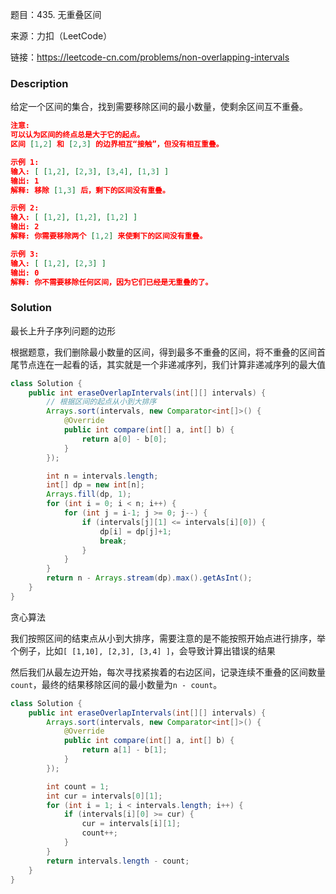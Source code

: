 题目：435. 无重叠区间

来源：力扣（LeetCode）

链接：https://leetcode-cn.com/problems/non-overlapping-intervals


### Description

给定一个区间的集合，找到需要移除区间的最小数量，使剩余区间互不重叠。

```json
注意:
可以认为区间的终点总是大于它的起点。
区间 [1,2] 和 [2,3] 的边界相互“接触”，但没有相互重叠。

示例 1:
输入: [ [1,2], [2,3], [3,4], [1,3] ]
输出: 1
解释: 移除 [1,3] 后，剩下的区间没有重叠。

示例 2:
输入: [ [1,2], [1,2], [1,2] ]
输出: 2
解释: 你需要移除两个 [1,2] 来使剩下的区间没有重叠。

示例 3:
输入: [ [1,2], [2,3] ]
输出: 0
解释: 你不需要移除任何区间，因为它们已经是无重叠的了。
```



### Solution

最长上升子序列问题的边形

根据题意，我们删除最小数量的区间，得到最多不重叠的区间，将不重叠的区间首尾节点连在一起看的话，其实就是一个非递减序列，我们计算非递减序列的最大值

```java
class Solution {
    public int eraseOverlapIntervals(int[][] intervals) {
        // 根据区间的起点从小到大排序
        Arrays.sort(intervals, new Comparator<int[]>() {
            @Override
            public int compare(int[] a, int[] b) {
                return a[0] - b[0];
            }
        });

        int n = intervals.length;
        int[] dp = new int[n];
        Arrays.fill(dp, 1);
        for (int i = 0; i < n; i++) {
            for (int j = i-1; j >= 0; j--) {
                if (intervals[j][1] <= intervals[i][0]) {
                    dp[i] = dp[j]+1;
                    break;
                }
            }
        }
        return n - Arrays.stream(dp).max().getAsInt();
    }
}
```

贪心算法

我们按照区间的结束点从小到大排序，需要注意的是不能按照开始点进行排序，举个例子，比如`[ [1,10], [2,3], [3,4] ]`，会导致计算出错误的结果

然后我们从最左边开始，每次寻找紧挨着的右边区间，记录连续不重叠的区间数量`count`，最终的结果移除区间的最小数量为`n - count`。

```java
class Solution {
    public int eraseOverlapIntervals(int[][] intervals) {
        Arrays.sort(intervals, new Comparator<int[]>() {
            @Override
            public int compare(int[] a, int[] b) {
                return a[1] - b[1];
            }
        });

        int count = 1;
        int cur = intervals[0][1];
        for (int i = 1; i < intervals.length; i++) {
            if (intervals[i][0] >= cur) {
                cur = intervals[i][1];
                count++;
            }
        }
        return intervals.length - count;
    }
}
```

